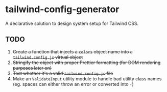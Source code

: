 # tailwind-config-generator

A declarative solution to design system setup for Tailwind CSS.

## TODO

1. ~~Create a function that injects a `colors` object name into a `tailwind.config.js` virtual object~~
2. ~~Stringify the object with proper Prettier formatting (for DOM rendering purposes later on)~~
3. ~~Test whether it's a valid `tailwind.config.js` file~~
4. Make an `ValidateInput` utility module to handle bad utility class names (eg. spaces can either throw an error or converted into `-`)
